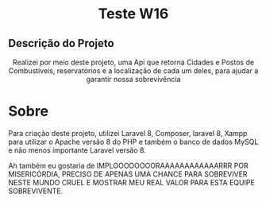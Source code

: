 <h1 align="center">Teste W16</h1>

## Descrição do Projeto
<p align="center">Realizei por meio deste projeto, uma Api que retorna Cidades e Postos de Combustíveis, reservatórios e a localização de cada um deles, para ajudar a garantir nossa sobrevivência</p>

Sobre
=================
<!--ts-->
Para criação deste projeto, utilizei Laravel 8, Composer, laravel 8, Xampp para utilizar o Apache versão 8 do PHP e também o banco de dados MySQL e não menos importante Laravel versão 8. 


<!--te-->
Ah também eu gostaria de IMPLOOOOOOOORAAAAAAAAAAAARRR POR MISERICÓRDIA, PRECISO DE APENAS UMA CHANCE PARA SOBREVIVER NESTE MUNDO CRUEL E MOSTRAR MEU REAL VALOR PARA ESTA EQUIPE SOBREVIVENTE.

